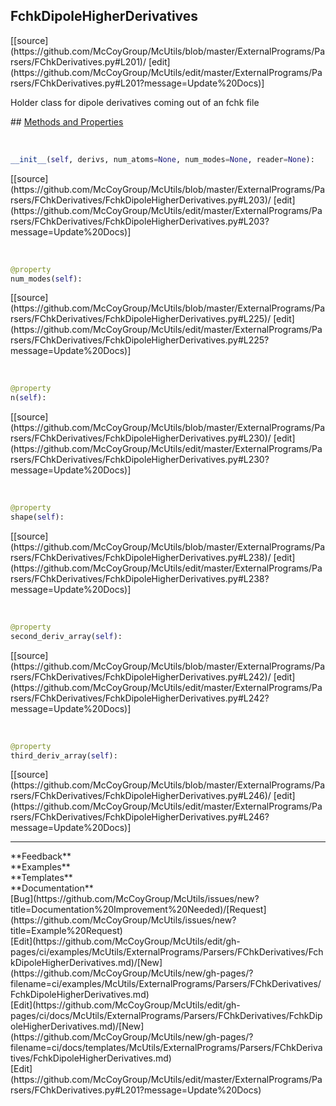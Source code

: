 ## <a id="McUtils.ExternalPrograms.Parsers.FChkDerivatives.FchkDipoleHigherDerivatives">FchkDipoleHigherDerivatives</a> 

<div class="docs-source-link" markdown="1">
[[source](https://github.com/McCoyGroup/McUtils/blob/master/ExternalPrograms/Parsers/FChkDerivatives.py#L201)/
[edit](https://github.com/McCoyGroup/McUtils/edit/master/ExternalPrograms/Parsers/FChkDerivatives.py#L201?message=Update%20Docs)]
</div>

Holder class for dipole derivatives coming out of an fchk file







<div class="collapsible-section">
 <div class="collapsible-section collapsible-section-header" markdown="1">
## <a class="collapse-link" data-toggle="collapse" href="#methods" markdown="1"> Methods and Properties</a> <a class="float-right" data-toggle="collapse" href="#methods"><i class="fa fa-chevron-down"></i></a>
 </div>
 <div class="collapsible-section collapsible-section-body collapse show" id="methods" markdown="1">
 
<a id="McUtils.ExternalPrograms.Parsers.FChkDerivatives.FchkDipoleHigherDerivatives.__init__" class="docs-object-method">&nbsp;</a> 
```python
__init__(self, derivs, num_atoms=None, num_modes=None, reader=None): 
```
<div class="docs-source-link" markdown="1">
[[source](https://github.com/McCoyGroup/McUtils/blob/master/ExternalPrograms/Parsers/FChkDerivatives/FchkDipoleHigherDerivatives.py#L203)/
[edit](https://github.com/McCoyGroup/McUtils/edit/master/ExternalPrograms/Parsers/FChkDerivatives/FchkDipoleHigherDerivatives.py#L203?message=Update%20Docs)]
</div>


<a id="McUtils.ExternalPrograms.Parsers.FChkDerivatives.FchkDipoleHigherDerivatives.num_modes" class="docs-object-method">&nbsp;</a> 
```python
@property
num_modes(self): 
```
<div class="docs-source-link" markdown="1">
[[source](https://github.com/McCoyGroup/McUtils/blob/master/ExternalPrograms/Parsers/FChkDerivatives/FchkDipoleHigherDerivatives.py#L225)/
[edit](https://github.com/McCoyGroup/McUtils/edit/master/ExternalPrograms/Parsers/FChkDerivatives/FchkDipoleHigherDerivatives.py#L225?message=Update%20Docs)]
</div>


<a id="McUtils.ExternalPrograms.Parsers.FChkDerivatives.FchkDipoleHigherDerivatives.n" class="docs-object-method">&nbsp;</a> 
```python
@property
n(self): 
```
<div class="docs-source-link" markdown="1">
[[source](https://github.com/McCoyGroup/McUtils/blob/master/ExternalPrograms/Parsers/FChkDerivatives/FchkDipoleHigherDerivatives.py#L230)/
[edit](https://github.com/McCoyGroup/McUtils/edit/master/ExternalPrograms/Parsers/FChkDerivatives/FchkDipoleHigherDerivatives.py#L230?message=Update%20Docs)]
</div>


<a id="McUtils.ExternalPrograms.Parsers.FChkDerivatives.FchkDipoleHigherDerivatives.shape" class="docs-object-method">&nbsp;</a> 
```python
@property
shape(self): 
```
<div class="docs-source-link" markdown="1">
[[source](https://github.com/McCoyGroup/McUtils/blob/master/ExternalPrograms/Parsers/FChkDerivatives/FchkDipoleHigherDerivatives.py#L238)/
[edit](https://github.com/McCoyGroup/McUtils/edit/master/ExternalPrograms/Parsers/FChkDerivatives/FchkDipoleHigherDerivatives.py#L238?message=Update%20Docs)]
</div>


<a id="McUtils.ExternalPrograms.Parsers.FChkDerivatives.FchkDipoleHigherDerivatives.second_deriv_array" class="docs-object-method">&nbsp;</a> 
```python
@property
second_deriv_array(self): 
```
<div class="docs-source-link" markdown="1">
[[source](https://github.com/McCoyGroup/McUtils/blob/master/ExternalPrograms/Parsers/FChkDerivatives/FchkDipoleHigherDerivatives.py#L242)/
[edit](https://github.com/McCoyGroup/McUtils/edit/master/ExternalPrograms/Parsers/FChkDerivatives/FchkDipoleHigherDerivatives.py#L242?message=Update%20Docs)]
</div>


<a id="McUtils.ExternalPrograms.Parsers.FChkDerivatives.FchkDipoleHigherDerivatives.third_deriv_array" class="docs-object-method">&nbsp;</a> 
```python
@property
third_deriv_array(self): 
```
<div class="docs-source-link" markdown="1">
[[source](https://github.com/McCoyGroup/McUtils/blob/master/ExternalPrograms/Parsers/FChkDerivatives/FchkDipoleHigherDerivatives.py#L246)/
[edit](https://github.com/McCoyGroup/McUtils/edit/master/ExternalPrograms/Parsers/FChkDerivatives/FchkDipoleHigherDerivatives.py#L246?message=Update%20Docs)]
</div>
 </div>
</div>












---


<div markdown="1" class="text-secondary">
<div class="container">
  <div class="row">
   <div class="col" markdown="1">
**Feedback**   
</div>
   <div class="col" markdown="1">
**Examples**   
</div>
   <div class="col" markdown="1">
**Templates**   
</div>
   <div class="col" markdown="1">
**Documentation**   
</div>
   <div class="col" markdown="1">
   
</div>
   <div class="col" markdown="1">
   
</div>
   <div class="col" markdown="1">
   
</div>
</div>
  <div class="row">
   <div class="col" markdown="1">
[Bug](https://github.com/McCoyGroup/McUtils/issues/new?title=Documentation%20Improvement%20Needed)/[Request](https://github.com/McCoyGroup/McUtils/issues/new?title=Example%20Request)   
</div>
   <div class="col" markdown="1">
[Edit](https://github.com/McCoyGroup/McUtils/edit/gh-pages/ci/examples/McUtils/ExternalPrograms/Parsers/FChkDerivatives/FchkDipoleHigherDerivatives.md)/[New](https://github.com/McCoyGroup/McUtils/new/gh-pages/?filename=ci/examples/McUtils/ExternalPrograms/Parsers/FChkDerivatives/FchkDipoleHigherDerivatives.md)   
</div>
   <div class="col" markdown="1">
[Edit](https://github.com/McCoyGroup/McUtils/edit/gh-pages/ci/docs/McUtils/ExternalPrograms/Parsers/FChkDerivatives/FchkDipoleHigherDerivatives.md)/[New](https://github.com/McCoyGroup/McUtils/new/gh-pages/?filename=ci/docs/templates/McUtils/ExternalPrograms/Parsers/FChkDerivatives/FchkDipoleHigherDerivatives.md)   
</div>
   <div class="col" markdown="1">
[Edit](https://github.com/McCoyGroup/McUtils/edit/master/ExternalPrograms/Parsers/FChkDerivatives.py#L201?message=Update%20Docs)   
</div>
   <div class="col" markdown="1">
   
</div>
   <div class="col" markdown="1">
   
</div>
   <div class="col" markdown="1">
   
</div>
</div>
</div>
</div>